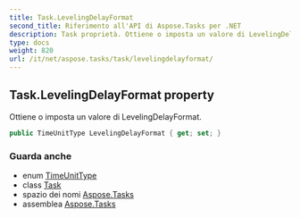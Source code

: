 ```yaml
---
title: Task.LevelingDelayFormat
second_title: Riferimento all'API di Aspose.Tasks per .NET
description: Task proprietà. Ottiene o imposta un valore di LevelingDelayFormat.
type: docs
weight: 820
url: /it/net/aspose.tasks/task/levelingdelayformat/
---
```

## Task.LevelingDelayFormat property

Ottiene o imposta un valore di LevelingDelayFormat.

```csharp
public TimeUnitType LevelingDelayFormat { get; set; }
```

### Guarda anche

* enum [TimeUnitType](../../timeunittype/)
* class [Task](../)
* spazio dei nomi [Aspose.Tasks](../../task/)
* assemblea [Aspose.Tasks](../../../)


